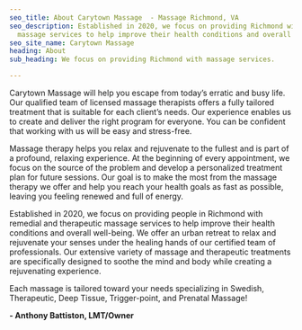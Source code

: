 ```yaml
---
seo_title: About Carytown Massage  - Massage Richmond, VA
seo_description: Established in 2020, we focus on providing Richmond with therapeutic
  massage services to help improve their health conditions and overall well-being.
seo_site_name: Carytown Massage
heading: About
sub_heading: We focus on providing Richmond with massage services.

---
```

Carytown Massage will help you escape from today’s erratic and busy life. Our qualified team of licensed massage therapists offers a fully tailored treatment that is suitable for each client’s needs. Our experience enables us to create and deliver the right program for everyone. You can be confident that working with us will be easy and stress-free.

Massage therapy helps you relax and rejuvenate to the fullest and is part of a profound, relaxing experience. At the beginning of every appointment, we focus on the source of the problem and develop a personalized treatment plan for future sessions. Our goal is to make the most from the massage therapy we offer and help you reach your health goals as fast as possible, leaving you feeling renewed and full of energy.

Established in 2020, we focus on providing people in Richmond with remedial and therapeutic massage services to help improve their health conditions and overall well-being. We offer an urban retreat to relax and rejuvenate your senses under the healing hands of our certified team of professionals. Our extensive variety of massage and therapeutic treatments are specifically designed to soothe the mind and body while creating a rejuvenating experience.

Each massage is tailored toward your needs specializing in Swedish, Therapeutic, Deep Tissue, Trigger-point, and Prenatal Massage!

**- Anthony Battiston, LMT/Owner**